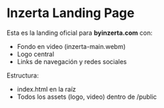 
# Inzerta Landing Page

Esta es la landing oficial para **byinzerta.com** con:
- Fondo en video (inzerta-main.webm)
- Logo central
- Links de navegación y redes sociales

Estructura:
- index.html en la raíz
- Todos los assets (logo, video) dentro de /public
